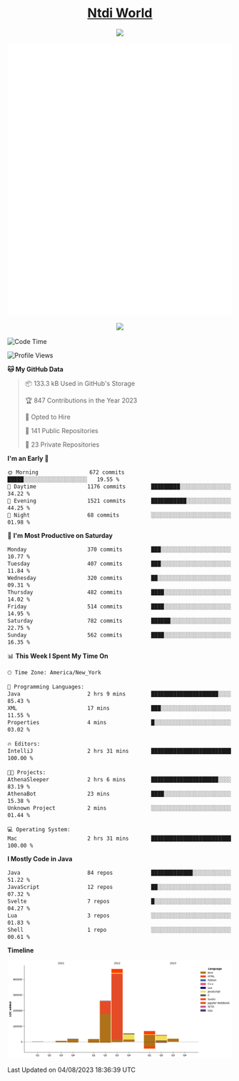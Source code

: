 <h1 align="center"><a href="https://www.ntdi.world">Ntdi World</a></h1>
<p align="center">
  <a href="https://github.com/n-tdi"><img src="https://readme-typing-svg.herokuapp.com?lines=FullStack+Developer;Web+Developer;Open-Source+Enthusiast;Java+Developer;Spigot-API%20Developer;&center=true&width=500&height=50"></a>
</p>

<div align="center">
  <img src="/github-metrics.svg"></img>
  
  <img src="https://komarev.com/ghpvc/?username=n-tdi&color=green"></img>
</div>

<!-- May use later.. idk -->
<!-- <a href="http://www.github.com/n-tdi"><img src="https://github-readme-stats.vercel.app/api?username=n-tdi&show_icons=true&hide=&count_private=true&title_color=0891b2&text_color=ffffff&icon_color=0891b2&bg_color=1c1917&hide_border=true&show_icons=true" alt="n-tdi's GitHub stats" /></a> -->

<!--START_SECTION:waka-->
![Code Time](http://img.shields.io/badge/Code%20Time-289%20hrs%2045%20mins-blue)

![Profile Views](http://img.shields.io/badge/Profile%20Views-5-blue)

**🐱 My GitHub Data** 

> 📦 133.3 kB Used in GitHub's Storage 
 > 
> 🏆 847 Contributions in the Year 2023
 > 
> 💼 Opted to Hire
 > 
> 📜 141 Public Repositories 
 > 
> 🔑 23 Private Repositories 
 > 
**I'm an Early 🐤** 

```text
🌞 Morning                672 commits         █████░░░░░░░░░░░░░░░░░░░░   19.55 % 
🌆 Daytime                1176 commits        █████████░░░░░░░░░░░░░░░░   34.22 % 
🌃 Evening                1521 commits        ███████████░░░░░░░░░░░░░░   44.25 % 
🌙 Night                  68 commits          ░░░░░░░░░░░░░░░░░░░░░░░░░   01.98 % 
```
📅 **I'm Most Productive on Saturday** 

```text
Monday                   370 commits         ███░░░░░░░░░░░░░░░░░░░░░░   10.77 % 
Tuesday                  407 commits         ███░░░░░░░░░░░░░░░░░░░░░░   11.84 % 
Wednesday                320 commits         ██░░░░░░░░░░░░░░░░░░░░░░░   09.31 % 
Thursday                 482 commits         ████░░░░░░░░░░░░░░░░░░░░░   14.02 % 
Friday                   514 commits         ████░░░░░░░░░░░░░░░░░░░░░   14.95 % 
Saturday                 782 commits         ██████░░░░░░░░░░░░░░░░░░░   22.75 % 
Sunday                   562 commits         ████░░░░░░░░░░░░░░░░░░░░░   16.35 % 
```


📊 **This Week I Spent My Time On** 

```text
🕑︎ Time Zone: America/New_York

💬 Programming Languages: 
Java                     2 hrs 9 mins        █████████████████████░░░░   85.43 % 
XML                      17 mins             ███░░░░░░░░░░░░░░░░░░░░░░   11.55 % 
Properties               4 mins              █░░░░░░░░░░░░░░░░░░░░░░░░   03.02 % 

🔥 Editors: 
IntelliJ                 2 hrs 31 mins       █████████████████████████   100.00 % 

🐱‍💻 Projects: 
AthenaSleeper            2 hrs 6 mins        █████████████████████░░░░   83.19 % 
AthenaBot                23 mins             ████░░░░░░░░░░░░░░░░░░░░░   15.38 % 
Unknown Project          2 mins              ░░░░░░░░░░░░░░░░░░░░░░░░░   01.44 % 

💻 Operating System: 
Mac                      2 hrs 31 mins       █████████████████████████   100.00 % 
```

**I Mostly Code in Java** 

```text
Java                     84 repos            █████████████░░░░░░░░░░░░   51.22 % 
JavaScript               12 repos            ██░░░░░░░░░░░░░░░░░░░░░░░   07.32 % 
Svelte                   7 repos             █░░░░░░░░░░░░░░░░░░░░░░░░   04.27 % 
Lua                      3 repos             ░░░░░░░░░░░░░░░░░░░░░░░░░   01.83 % 
Shell                    1 repo              ░░░░░░░░░░░░░░░░░░░░░░░░░   00.61 % 
```



**Timeline**

![Lines of Code chart](https://raw.githubusercontent.com/n-tdi/n-tdi/main/assets/bar_graph.png)


 Last Updated on 04/08/2023 18:36:39 UTC
<!--END_SECTION:waka-->
